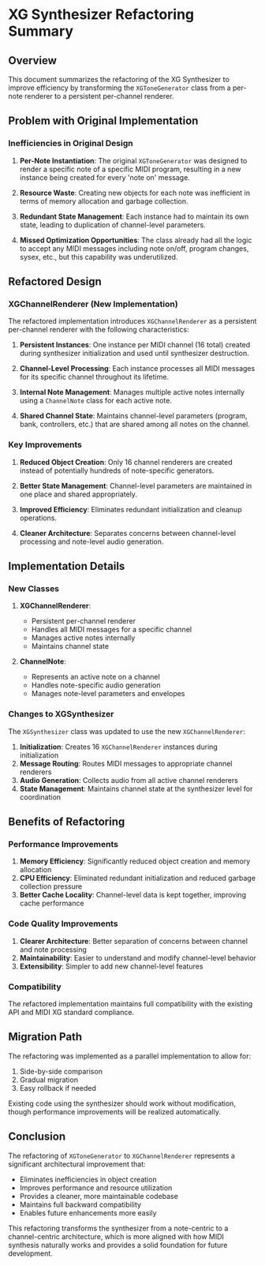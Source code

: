 # XG Synthesizer Refactoring Summary

## Overview

This document summarizes the refactoring of the XG Synthesizer to improve efficiency by transforming the `XGToneGenerator` class from a per-note renderer to a persistent per-channel renderer.

## Problem with Original Implementation

### Inefficiencies in Original Design

1. **Per-Note Instantiation**: The original `XGToneGenerator` was designed to render a specific note of a specific MIDI program, resulting in a new instance being created for every 'note on' message.

2. **Resource Waste**: Creating new objects for each note was inefficient in terms of memory allocation and garbage collection.

3. **Redundant State Management**: Each instance had to maintain its own state, leading to duplication of channel-level parameters.

4. **Missed Optimization Opportunities**: The class already had all the logic to accept any MIDI messages including note on/off, program changes, sysex, etc., but this capability was underutilized.

## Refactored Design

### XGChannelRenderer (New Implementation)

The refactored implementation introduces `XGChannelRenderer` as a persistent per-channel renderer with the following characteristics:

1. **Persistent Instances**: One instance per MIDI channel (16 total) created during synthesizer initialization and used until synthesizer destruction.

2. **Channel-Level Processing**: Each instance processes all MIDI messages for its specific channel throughout its lifetime.

3. **Internal Note Management**: Manages multiple active notes internally using a `ChannelNote` class for each active note.

4. **Shared Channel State**: Maintains channel-level parameters (program, bank, controllers, etc.) that are shared among all notes on the channel.

### Key Improvements

1. **Reduced Object Creation**: Only 16 channel renderers are created instead of potentially hundreds of note-specific generators.

2. **Better State Management**: Channel-level parameters are maintained in one place and shared appropriately.

3. **Improved Efficiency**: Eliminates redundant initialization and cleanup operations.

4. **Cleaner Architecture**: Separates concerns between channel-level processing and note-level audio generation.

## Implementation Details

### New Classes

1. **XGChannelRenderer**: 
   - Persistent per-channel renderer
   - Handles all MIDI messages for a specific channel
   - Manages active notes internally
   - Maintains channel state

2. **ChannelNote**:
   - Represents an active note on a channel
   - Handles note-specific audio generation
   - Manages note-level parameters and envelopes

### Changes to XGSynthesizer

The `XGSynthesizer` class was updated to use the new `XGChannelRenderer`:

1. **Initialization**: Creates 16 `XGChannelRenderer` instances during initialization
2. **Message Routing**: Routes MIDI messages to appropriate channel renderers
3. **Audio Generation**: Collects audio from all active channel renderers
4. **State Management**: Maintains channel state at the synthesizer level for coordination

## Benefits of Refactoring

### Performance Improvements

1. **Memory Efficiency**: Significantly reduced object creation and memory allocation
2. **CPU Efficiency**: Eliminated redundant initialization and reduced garbage collection pressure
3. **Better Cache Locality**: Channel-level data is kept together, improving cache performance

### Code Quality Improvements

1. **Clearer Architecture**: Better separation of concerns between channel and note processing
2. **Maintainability**: Easier to understand and modify channel-level behavior
3. **Extensibility**: Simpler to add new channel-level features

### Compatibility

The refactored implementation maintains full compatibility with the existing API and MIDI XG standard compliance.

## Migration Path

The refactoring was implemented as a parallel implementation to allow for:
1. Side-by-side comparison
2. Gradual migration
3. Easy rollback if needed

Existing code using the synthesizer should work without modification, though performance improvements will be realized automatically.

## Conclusion

The refactoring of `XGToneGenerator` to `XGChannelRenderer` represents a significant architectural improvement that:
- Eliminates inefficiencies in object creation
- Improves performance and resource utilization
- Provides a cleaner, more maintainable codebase
- Maintains full backward compatibility
- Enables future enhancements more easily

This refactoring transforms the synthesizer from a note-centric to a channel-centric architecture, which is more aligned with how MIDI synthesis naturally works and provides a solid foundation for future development.